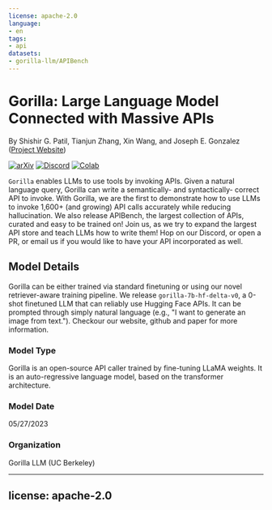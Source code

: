 ```yaml
---
license: apache-2.0
language:
- en
tags:
- api
datasets:
- gorilla-llm/APIBench
---
```

# Gorilla: Large Language Model Connected with Massive APIs
By Shishir G. Patil, Tianjun Zhang, Xin Wang, and Joseph E. Gonzalez  ([Project Website](https://shishirpatil.github.io/gorilla/))

[![arXiv](https://img.shields.io/badge/arXiv-2305.15334-<COLOR>.svg?style=flat-square)](https://arxiv.org/abs/2305.15334)  [![Discord](https://img.shields.io/discord/1111172801899012102?label=Discord&logo=discord&logoColor=green&style=flat-square)](https://discord.gg/3apqwwME) [![Colab](https://colab.research.google.com/assets/colab-badge.svg)](https://colab.research.google.com/drive/1DEBPsccVLF_aUnmD0FwPeHFrtdC0QIUP?usp=sharing)

`Gorilla` enables LLMs to use tools by invoking APIs. Given a natural language query, Gorilla can write a semantically- and syntactically- correct API to invoke. With Gorilla, we are the first to demonstrate how to use LLMs to invoke 1,600+ (and growing) API calls accurately while reducing hallucination. We also release APIBench, the largest collection of APIs, curated and easy to be trained on! Join us, as we try to expand the largest API store and teach LLMs how to write them! Hop on our Discord, or open a PR, or email us if you would like to have your API incorporated as well.

## Model Details

Gorilla can be either trained via standard finetuning or using our novel retriever-aware training pipeline. We release `gorilla-7b-hf-delta-v0`, a 0-shot finetuned LLM that can reliably use Hugging Face APIs. It can be prompted through simply natural language (e.g., "I want to generate an image from text."). Checkour our website, github and paper for more information.

### Model Type

Gorilla is an open-source API caller trained by fine-tuning LLaMA weights. It is an auto-regressive language model, based on the transformer architecture.

### Model Date

05/27/2023

### Organization

Gorilla LLM (UC Berkeley)

---
license: apache-2.0
---